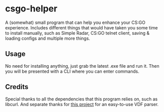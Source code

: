 # csgo-helper

A (somewhat) small program that can help you enhance your CS:GO experience. Includes different things that would have taken you some time to install manually, such as Simple Radar, CS:GO telnet client, saving & loading configs and multiple more things.

## Usage

No need for installing anything, just grab the latest .exe file and run it. Then you will be presented with a CLI where you can enter commands.

## Credits

Special thanks to all the dependencies that this program relies on, such as libcurl. And separate thanks for [this project](https://github.com/TinyTinni/ValveFileVDF) for an easy-to-use VDF parser.
